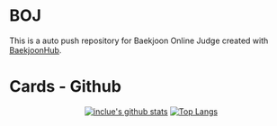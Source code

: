 # BOJ
This is a auto push repository for Baekjoon Online Judge created with [BaekjoonHub](https://github.com/BaekjoonHub/BaekjoonHub).


# Cards - Github
<div align="center">

[![inclue's github stats](https://github-readme-stats.vercel.app/api?username=yongjunleeme&show_icons=true&hide_border=true)](https://github.com/yongjunleeme)
[![Top Langs](https://github-readme-stats.vercel.app/api/top-langs/?username=inclue&layout=compact)](https://github.com/yongjunleeme)
